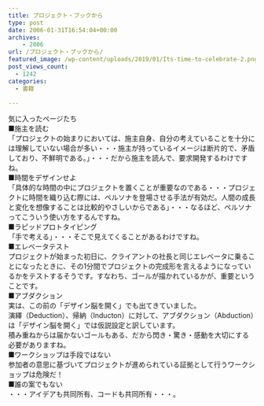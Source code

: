 ```yaml
---
title: プロジェクト・ブックから
type: post
date: 2006-01-31T16:54:04+00:00
archives:
    - 2006
url: /プロジェクト・ブックから/
featured_image: /wp-content/uploads/2019/01/Its-time-to-celebrate-2.png
post_views_count:
  - 1242
categories:
  - 書籍

---
```

気に入ったページたち  
■施主を読む  
「プロジェクトの始まりにおいては、施主自身、自分の考えていることを十分には理解していない場合が多い・・・施主が持っているイメージは断片的で、矛盾しており、不鮮明である。」・・・だから施主を読んで、要求開発するわけですね。  
■時間をデザインせよ  
「具体的な時間の中にプロジェクトを置くことが重要なのである・・・プロジェクトに時間を織り込む際には、ペルソナを登場させる手法が有効だ。人間の成長と変化を想像することは比較的やさしいからである」・・・なるほど、ペルソナってこういう使い方をするんですね。  
■ラピッドプロトタイピング  
「手で考える」・・・そこで見えてくることがあるわけですね。  
■エレベータテスト  
プロジェクトが始まった初日に、クライアントの社長と同じエレベータに乗ることになったときに、その1分間でプロジェクトの完成形を言えるようになっているかをテストするそうです。すなわち、ゴールが描かれているかが、重要ということです。  
■アブダクション  
実は、この前の「デザイン脳を開く」でも出てきていました。  
演繹（Deduction）、帰納（Inducton）に対して、アブダクション（Abduction）は「デザイン脳を開く」では仮説設定と訳しています。  
積み重ねからは届かないゴールもある、だから閃き・驚き・感動を大切にする必要がありますね。  
■ワークショップは手段ではない  
参加者の意思に基づいてプロジェクトが進められている証拠として行うワークショップは危険だ！  
■誰の案でもない  
・・・アイデアも共同所有、コードも共同所有・・・。